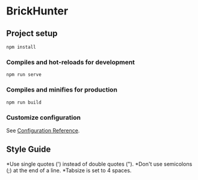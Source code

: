 # BrickHunter

## Project setup
```
npm install
```

### Compiles and hot-reloads for development
```
npm run serve
```

### Compiles and minifies for production
```
npm run build
```

### Customize configuration
See [Configuration Reference](https://cli.vuejs.org/config/).

## Style Guide
*Use single quotes (') instead of double quotes (").
*Don't use semicolons (;) at the end of a line.
*Tabsize is set to 4 spaces.